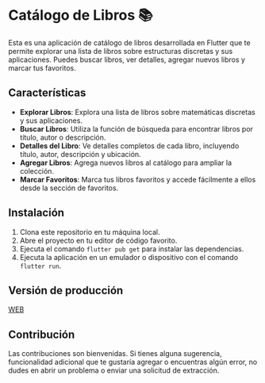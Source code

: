 
# Catálogo de Libros 📚

Esta es una aplicación de catálogo de libros desarrollada en Flutter que te permite explorar una lista de libros sobre estructuras discretas y sus aplicaciones. Puedes buscar libros, ver detalles, agregar nuevos libros y marcar tus favoritos.

## Características

- **Explorar Libros**: Explora una lista de libros sobre matemáticas discretas y sus aplicaciones.
- **Buscar Libros**: Utiliza la función de búsqueda para encontrar libros por título, autor o descripción.
- **Detalles del Libro**: Ve detalles completos de cada libro, incluyendo título, autor, descripción y ubicación.
- **Agregar Libros**: Agrega nuevos libros al catálogo para ampliar la colección.
- **Marcar Favoritos**: Marca tus libros favoritos y accede fácilmente a ellos desde la sección de favoritos.


## Instalación

1. Clona este repositorio en tu máquina local.
2. Abre el proyecto en tu editor de código favorito.
3. Ejecuta el comando `flutter pub get` para instalar las dependencias.
4. Ejecuta la aplicación en un emulador o dispositivo con el comando `flutter run`.

## Versión de producción
[WEB](https://65e166358f22967add356b88--lively-cassata-0212c7.netlify.app/)

## Contribución

Las contribuciones son bienvenidas. Si tienes alguna sugerencia, funcionalidad adicional que te gustaría agregar o encuentras algún error, no dudes en abrir un problema o enviar una solicitud de extracción.
